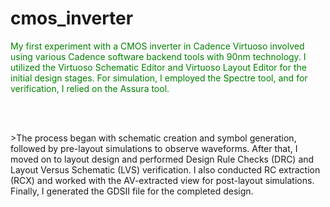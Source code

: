 # cmos_inverter

<p style= "color:green">My first experiment with a CMOS inverter in Cadence Virtuoso involved using various Cadence software backend tools with 90nm technology. I utilized the Virtuoso Schematic Editor and Virtuoso Layout Editor for the initial design stages. For simulation, I employed the Spectre tool, and for verification, I relied on the Assura tool.</p> <br><br>
<p>>The process began with schematic creation and symbol generation, followed by pre-layout simulations to observe waveforms. After that, I moved on to layout design and performed Design Rule Checks (DRC) and Layout Versus Schematic (LVS) verification. I also conducted RC extraction (RCX) and worked with the AV-extracted view for post-layout simulations. Finally, I generated the GDSII file for the completed design.</p>

